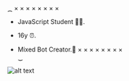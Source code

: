 ⁔
×  ×  ×  ×  ×  ×  ×  ×  
- JavaScript Student 🧑‍💻. 

- 16y ⏰.

- Mixed Bot Creator.🤖
×  ×  ×  ×  ×  ×  ×  ×  
‿

![alt text](https://uploads.spiritfanfiction.com/fanfics/capitulos/202108/imagine-mikey--tokyo-revengers-22843474-180820210138.jpg)

<!---
SoltieJS/SoltieJS is a ✨ special ✨ repository because its `README.md` (this file) appears on your GitHub profile.
You can click the Preview link to take a look at your changes.
--->
